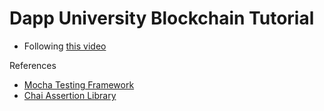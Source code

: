 # Dapp University Blockchain Tutorial

- Following [this video](https://www.youtube.com/watch?v=nvw27RCTaEw&t=2175s)

References

- [Mocha Testing Framework](https://mochajs.org/)
- [Chai Assertion Library](https://chaijs.com/)